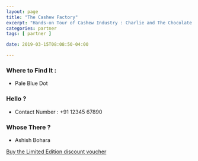```yaml
---
layout: page
title: "The Cashew Factory"
excerpt: "Hands-on Tour of Cashew Industry : Charlie and The Chocolate Factory"
categories: partner
tags: [ partner ]

date: 2019-03-15T08:08:50-04:00

---
```



### Where to Find It :

*  Pale Blue Dot
### Hello ?

* Contact Number : +91 12345 67890

### Whose There ?
* Ashish Bohara



[Buy the Limited Edition discount voucher](https://ti.to/the-hd-tour/hd-limited-edition-march)
